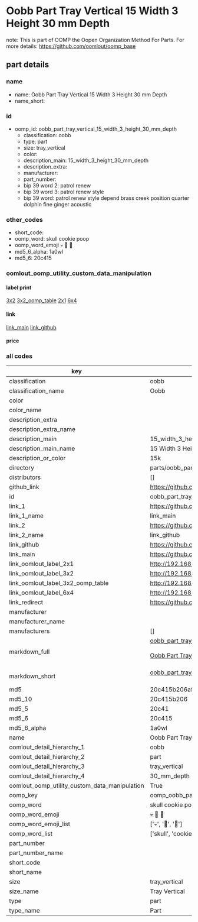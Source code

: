 # Oobb Part Tray Vertical 15 Width 3 Height 30 mm Depth  

note: This is part of OOMP the Oopen Organization Method For Parts. For more details: https://github.com/oomlout/oomp_base

##  part details
  







### name
* name: Oobb Part Tray Vertical 15 Width 3 Height 30 mm Depth
* name_short: 
### id
* oomp_id: oobb_part_tray_vertical_15_width_3_height_30_mm_depth
  * classification: oobb
  * type: part
  * size: tray_vertical
  * color: 
  * description_main: 15_width_3_height_30_mm_depth
  * description_extra: 
  * manufacturer: 
  * part_number: 
  * bip 39 word 2: patrol renew
  * bip 39 word 3: patrol renew style
  * bip 39 word: patrol renew style depend brass creek position quarter dolphin fine ginger acoustic

### other_codes
* short_code: 
* oomp_word: skull cookie poop
* oomp_word_emoji :skull: :cookie: :poop:
* md5_6_alpha: 1a0wl
* md5_6: 20c415






### oomlout_oomp_utility_custom_data_manipulation
#### label print
[3x2](http://192.168.1.245:1112/?label=oomp%201a0wl)
[3x2_oomp_table](http://192.168.1.108:1112/?label=oomp%201a0wl)
[2x1](http://192.168.1.242:1112/?label=oomp%201a0wl)
[6x4](http://192.168.1.55:1112/?label=oomp%201a0wl)    

#### link

[link_main](https://github.com/oomlout/oomlout_oomp_version_1_messy/tree/main/parts/oobb_part_tray_vertical_15_width_3_height_30_mm_depth) [link_github](https://github.com/oomlout/oomlout_oomp_version_1_messy/tree/main/parts/oobb_part_tray_vertical_15_width_3_height_30_mm_depth)                             

#### price







### all codes 
| key | value |  
| --- | --- |  
| classification | oobb |  
| classification_name | Oobb |  
| color |  |  
| color_name |  |  
| description_extra |  |  
| description_extra_name |  |  
| description_main | 15_width_3_height_30_mm_depth |  
| description_main_name | 15 Width 3 Height 30 mm Depth |  
| description_or_color | 15k |  
| directory | parts/oobb_part_tray_vertical_15_width_3_height_30_mm_depth |  
| distributors | [] |  
| github_link | https://github.com/oomlout/oomlout_oomp_part_src/tree/main/parts/oobb_part_tray_vertical_15_width_3_height_30_mm_depth |  
| id | oobb_part_tray_vertical_15_width_3_height_30_mm_depth |  
| link_1 | https://github.com/oomlout/oomlout_oomp_version_1_messy/tree/main/parts/oobb_part_tray_vertical_15_width_3_height_30_mm_depth |  
| link_1_name | link_main |  
| link_2 | https://github.com/oomlout/oomlout_oomp_version_1_messy/tree/main/parts/oobb_part_tray_vertical_15_width_3_height_30_mm_depth |  
| link_2_name | link_github |  
| link_github | https://github.com/oomlout/oomlout_oomp_version_1_messy/tree/main/parts/oobb_part_tray_vertical_15_width_3_height_30_mm_depth |  
| link_main | https://github.com/oomlout/oomlout_oomp_version_1_messy/tree/main/parts/oobb_part_tray_vertical_15_width_3_height_30_mm_depth |  
| link_oomlout_label_2x1 | http://192.168.1.242:1112/?label=oomp%201a0wl |  
| link_oomlout_label_3x2 | http://192.168.1.245:1112/?label=oomp%201a0wl |  
| link_oomlout_label_3x2_oomp_table | http://192.168.1.108:1112/?label=oomp%201a0wl |  
| link_oomlout_label_6x4 | http://192.168.1.55:1112/?label=oomp%201a0wl |  
| link_redirect | https://github.com/oomlout/oomlout_oomp_version_1_messy/tree/main/parts/oobb_part_tray_vertical_15_width_3_height_30_mm_depth |  
| manufacturer |  |  
| manufacturer_name |  |  
| manufacturers | [] |  
| markdown_full | [oobb_part_tray_vertical_15_width_3_height_30_mm_depth](none)<br>[](none)<br>[Oobb Part Tray Vertical 15 Width 3 Height 30 Mm Depth](none)<br><br> |  
| markdown_short | [oobb_part_tray_vertical_15_width_3_height_30_mm_depth](none)<br><br> |  
| md5 | 20c415b206af750ccc8d93afafad8d09 |  
| md5_10 | 20c415b206 |  
| md5_5 | 20c41 |  
| md5_6 | 20c415 |  
| md5_6_alpha | 1a0wl |  
| name | Oobb Part Tray Vertical 15 Width 3 Height 30 mm Depth |  
| oomlout_detail_hierarchy_1 | oobb |  
| oomlout_detail_hierarchy_2 | part |  
| oomlout_detail_hierarchy_3 | tray_vertical |  
| oomlout_detail_hierarchy_4 | 30_mm_depth |  
| oomlout_oomp_utility_custom_data_manipulation | True |  
| oomp_key | oomp_oobb_part_tray_vertical_15_width_3_height_30_mm_depth |  
| oomp_word | skull cookie poop |  
| oomp_word_emoji | :skull: :cookie: :poop: |  
| oomp_word_emoji_list | [':skull:', ':cookie:', ':poop:'] |  
| oomp_word_list | ['skull', 'cookie', 'poop'] |  
| part_number |  |  
| part_number_name |  |  
| short_code |  |  
| short_name |  |  
| size | tray_vertical |  
| size_name | Tray Vertical |  
| type | part |  
| type_name | Part |  
